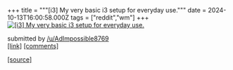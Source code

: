 +++
title = """[i3] My very basic i3 setup for everyday use."""
date = 2024-10-13T16:00:58.000Z
tags = ["reddit","wm"]
+++
[![[i3] My very basic i3 setup for everyday use.](https://preview.redd.it/8lymnemqqjud1.png?width=640&crop=smart&auto=webp&s=ab1a679d6822c23970e52ef9e177c07eb6c1c573 "[i3] My very basic i3 setup for everyday use.")](https://www.reddit.com/r/unixporn/comments/1g2sx1w/i3_my_very_basic_i3_setup_for_everyday_use/)

submitted by [/u/AdImpossible8769](https://www.reddit.com/user/AdImpossible8769)  
[\[link\]](https://i.redd.it/8lymnemqqjud1.png) [\[comments\]](https://www.reddit.com/r/unixporn/comments/1g2sx1w/i3_my_very_basic_i3_setup_for_everyday_use/)

[[source]](https://www.reddit.com/r/unixporn/comments/1g2sx1w/i3_my_very_basic_i3_setup_for_everyday_use/)
